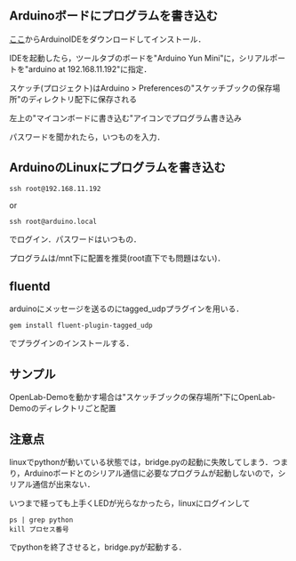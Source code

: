 ## Arduinoボードにプログラムを書き込む

[ここ](https://www.arduino.cc/en/main/software)からArduinoIDEをダウンロードしてインストール．

IDEを起動したら，ツールタブのボードを"Arduino Yun Mini"に，シリアルポートを"arduino at 192.168.11.192"に指定．

スケッチ(プロジェクト)はArduino > Preferencesの"スケッチブックの保存場所"のディレクトリ配下に保存される

左上の"マイコンボードに書き込む"アイコンでプログラム書き込み

パスワードを聞かれたら，いつものを入力．

## ArduinoのLinuxにプログラムを書き込む

`ssh root@192.168.11.192`

or

`ssh root@arduino.local`

でログイン．パスワードはいつもの．

プログラムは/mnt下に配置を推奨(root直下でも問題はない)．

## fluentd
arduinoにメッセージを送るのにtagged_udpプラグインを用いる．

`gem install fluent-plugin-tagged_udp`

でプラグインのインストールする．

## サンプル
OpenLab-Demoを動かす場合は"スケッチブックの保存場所"下にOpenLab-Demoのディレクトリごと配置

## 注意点
linuxでpythonが動いている状態では，bridge.pyの起動に失敗してしまう．つまり，Arduinoボードとのシリアル通信に必要なプログラムが起動しないので，シリアル通信が出来ない．

いつまで経っても上手くLEDが光らなかったら，linuxにログインして

```
ps | grep python
kill プロセス番号
```

でpythonを終了させると，bridge.pyが起動する．
